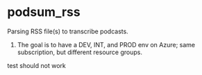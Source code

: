 # podsum_rss
Parsing RSS file(s) to transcribe podcasts.

1. The goal is to have a DEV, INT, and PROD env on Azure; same subscription, but different resource groups.

test
should not work